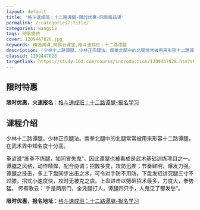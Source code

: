 ```yaml
---
layout: default
title: '格斗速成班：十二路谭腿-限时优惠-网易精品课'
permalink: /:categories/:title/
categories: wangyi2
tags: 网易提供
cover: 1209447828.jpg
keywords: 精选网课,网易云课堂,格斗速成班：十二路谭腿
description: '少林十二路谭腿，少林正宗腿法。南拳北腿中的北腿常常被用来形容十二路谭腿，在武术界中知名度十分高。拳谚说“练拳不练腿，如同'
classid: 1209447828
targetlink: https://study.163.com/course/introduction/1209447828.htm?share=1&shareId=1025206652&utm_campaign=share&utm_medium=iphoneShare&utm_source=&utm_u=1025206652
---
```


## 限时特惠

**限时优惠，火速报名**：[格斗速成班：十二路谭腿-报名学习](https://study.163.com/course/introduction/1209447828.htm?share=1&shareId=1025206652&utm_campaign=share&utm_medium=iphoneShare&utm_source=&utm_u=1025206652)

## 课程介绍

少林十二路谭腿，少林正宗腿法。南拳北腿中的北腿常常被用来形容十二路谭腿，在武术界中知名度十分高。



拳谚说“练拳不练腿，如同冒失鬼“，因此谭腿也被看成是武术基础训练项目之一。谭腿之风格，动作精悍，配合协调；招数多变，攻防迅疾；节奏鲜明，爆发力强。谭腿之技击，多上下盘同步出击之术，可令对手防不用防。下盘发招讲究腿三寸不过膝，招式小速度快，攻时无被克之虞。上盘进击以劈砸招术最多，力度大，拳势猛。 传有歌云：’手是两扇门，全凭腿打人，谭腿四只手，人鬼见了都发愁“。

**限时优惠，报名地址**：[格斗速成班：十二路谭腿-报名学习](https://study.163.com/course/introduction/1209447828.htm?share=1&shareId=1025206652&utm_campaign=share&utm_medium=iphoneShare&utm_source=&utm_u=1025206652)

